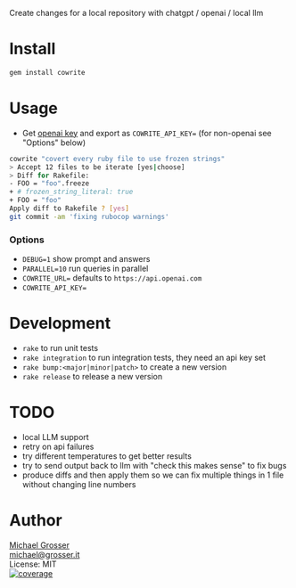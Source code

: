Create changes for a local repository with chatgpt / openai / local llm

Install
=======

```Bash
gem install cowrite
```

Usage
=====

- Get [openai key](https://platform.openai.com/settings/profile?tab=api-keys) and export as `COWRITE_API_KEY=`
  (for non-openai see "Options" below)

```bash
cowrite "covert every ruby file to use frozen strings"
> Accept 12 files to be iterate [yes|choose]
> Diff for Rakefile:
- FOO = "foo".freeze
+ # frozen_string_literal: true
+ FOO = "foo"
Apply diff to Rakefile ? [yes]
git commit -am 'fixing rubocop warnings'
```

### Options

- `DEBUG=1` show prompt and answers
- `PARALLEL=10` run queries in parallel
- `COWRITE_URL=` defaults to `https://api.openai.com`
- `COWRITE_API_KEY=`


Development
===========

- `rake` to run unit tests
- `rake integration` to run integration tests, they need an api key set
- `rake bump:<major|minor|patch>` to create a new version
- `rake release` to release a new version

TODO
====

- local LLM support
- retry on api failures
- try different temperatures to get better results
- try to send output back to llm with "check this makes sense" to fix bugs
- produce diffs and then apply them so we can fix multiple things in 1 file without changing line numbers


Author
======
[Michael Grosser](http://grosser.it)<br/>
michael@grosser.it<br/>
License: MIT<br/>
[![coverage](https://img.shields.io/badge/coverage-100%25-success.svg)](https://github.com/grosser/single_cov)
